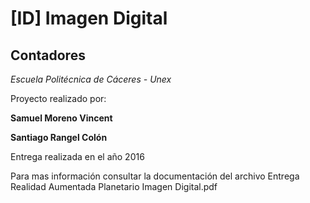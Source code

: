 # [ID]  Imagen Digital

## Contadores

*Escuela Politécnica de Cáceres - Unex*

Proyecto realizado por:

**Samuel Moreno Vincent**

**Santiago Rangel Colón**

Entrega realizada en el año 2016

Para mas información consultar la documentación del archivo Entrega Realidad Aumentada Planetario Imagen Digital.pdf
